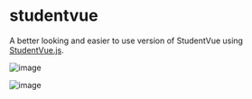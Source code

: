 # studentvue

A better looking and easier to use version of StudentVue using [StudentVue.js](https://github.com/StudentVue/StudentVue.js).

![image](https://user-images.githubusercontent.com/34758569/156866029-5837c698-fc16-476e-b7a0-63c38d485449.png)

![image](https://user-images.githubusercontent.com/34758569/156866013-fce15e25-c5f3-498b-9e7c-9188e8ab87ac.png)
